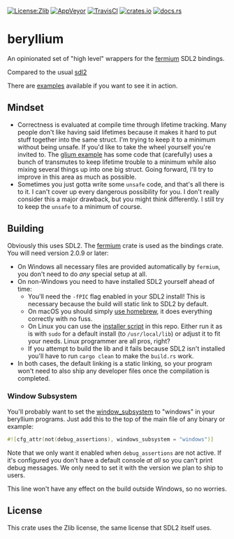 [![License:Zlib](https://img.shields.io/badge/License-Zlib-brightgreen.svg)](https://opensource.org/licenses/Zlib)
[![AppVeyor](https://ci.appveyor.com/api/projects/status/4m1hm02p9kjf1dyc/branch/master?svg=true)](https://ci.appveyor.com/project/Lokathor/beryllium/branch/master)
[![TravisCI](https://travis-ci.org/Lokathor/beryllium.svg?branch=master)](https://travis-ci.org/Lokathor/beryllium)
[![crates.io](https://img.shields.io/crates/v/beryllium.svg)](https://crates.io/crates/beryllium)
[![docs.rs](https://docs.rs/beryllium/badge.svg)](https://docs.rs/beryllium/)

# beryllium
An opinionated set of "high level" wrappers for the
[fermium](https://docs.rs/fermium) SDL2 bindings.

Compared to the usual [sdl2](https://docs.rs/sdl2)

There are [examples](/examples/) available if you want to see it in action.

## Mindset

* Correctness is evaluated at compile time through lifetime tracking. Many
  people don't like having said lifetimes because it makes it hard to put stuff
  together into the same struct. I'm trying to keep it to a minimum without
  being unsafe. If you'd like to take the wheel yourself you're invited to. The
  [glium example](/examples/extern_crate_glium.rs) has some code that
  (carefully) uses a bunch of transmutes to keep lifetime trouble to a minimum
  while also mixing several things up into one big struct. Going forward, I'll
  try to improve in this area as much as possible.
* Sometimes you just gotta write some `unsafe` code, and that's all there is to
  it. I can't cover up every dangerous possibility for you. I don't really
  consider this a major drawback, but you might think differently. I still try
  to keep the `unsafe` to a minimum of course.

## Building

Obviously this uses SDL2. The [fermium](https://docs.rs/fermium) crate is used
as the bindings crate. You will need version 2.0.9 or later:

* On Windows all necessary files are provided automatically by `fermium`, you
  don't need to do _any_ special setup at all.
* On non-Windows you need to have installed SDL2 yourself ahead of time:
  * You'll need the `-fPIC` flag enabled in your SDL2 install! This is necessary
    because the build will static link to SDL2 by default.
  * On macOS you should simply [use
    homebrew](https://formulae.brew.sh/formula/sdl2), it does everything
    correctly with no fuss.
  * On Linux you can use the [installer script](install-sdl2.sh) in this repo.
    Either run it as is with `sudo` for a default install (to `/usr/local/lib`)
    or adjust it to fit your needs. Linux programmer are all pros, right?
  * If you attempt to build the lib and it fails because SDL2 isn't installed
    you'll have to run `cargo clean` to make the `build.rs` work.
* In both cases, the default linking is a static linking, so your program won't
  need to also ship any developer files once the compilation is completed.

### Window Subsystem

You'll probably want to set the
[window_subsystem](https://doc.rust-lang.org/reference/attributes.html#crate-only-attributes)
to "windows" in your beryllium programs. Just add this to the top of the main
file of any binary or example:

```rust
#![cfg_attr(not(debug_assertions), windows_subsystem = "windows")]
```

Note that we only want it enabled when `debug_assertions` are not active. If
it's configured you don't have a default console _at all_ so you can't print
debug messages. We only need to set it with the version we plan to ship to
users.

This line won't have any effect on the build outside Windows, so no worries.

## License

This crate uses the Zlib license, the same license that SDL2 itself uses.
